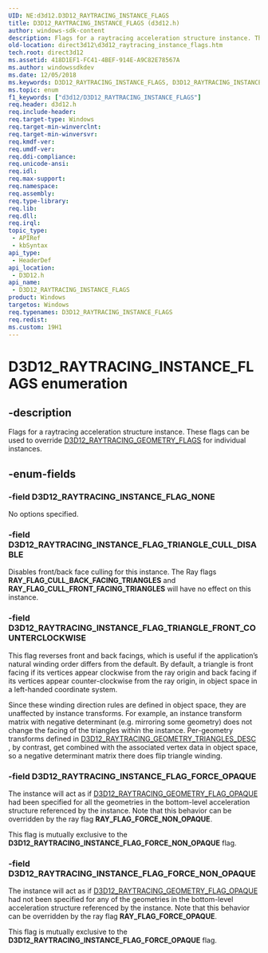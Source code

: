 ```yaml
---
UID: NE:d3d12.D3D12_RAYTRACING_INSTANCE_FLAGS
title: D3D12_RAYTRACING_INSTANCE_FLAGS (d3d12.h)
author: windows-sdk-content
description: Flags for a raytracing acceleration structure instance. These flags can be used to override D3D12_RAYTRACING_GEOMETRY_FLAGS for individual instances.
old-location: direct3d12\d3d12_raytracing_instance_flags.htm
tech.root: direct3d12
ms.assetid: 418D1EF1-FC41-4BEF-914E-A9C82E78567A
ms.author: windowssdkdev
ms.date: 12/05/2018
ms.keywords: D3D12_RAYTRACING_INSTANCE_FLAGS, D3D12_RAYTRACING_INSTANCE_FLAGS enumeration, D3D12_RAYTRACING_INSTANCE_FLAG_FORCE_NON_OPAQUE, D3D12_RAYTRACING_INSTANCE_FLAG_FORCE_OPAQUE, D3D12_RAYTRACING_INSTANCE_FLAG_NONE, D3D12_RAYTRACING_INSTANCE_FLAG_TRIANGLE_CULL_DISABLE, D3D12_RAYTRACING_INSTANCE_FLAG_TRIANGLE_FRONT_COUNTERCLOCKWISE, d3d12/D3D12_RAYTRACING_INSTANCE_FLAGS, d3d12/D3D12_RAYTRACING_INSTANCE_FLAG_FORCE_NON_OPAQUE, d3d12/D3D12_RAYTRACING_INSTANCE_FLAG_FORCE_OPAQUE, d3d12/D3D12_RAYTRACING_INSTANCE_FLAG_NONE, d3d12/D3D12_RAYTRACING_INSTANCE_FLAG_TRIANGLE_CULL_DISABLE, d3d12/D3D12_RAYTRACING_INSTANCE_FLAG_TRIANGLE_FRONT_COUNTERCLOCKWISE, direct3d12.d3d12_raytracing_instance_flags
ms.topic: enum
f1_keywords: ["d3d12/D3D12_RAYTRACING_INSTANCE_FLAGS"]
req.header: d3d12.h
req.include-header: 
req.target-type: Windows
req.target-min-winverclnt: 
req.target-min-winversvr: 
req.kmdf-ver: 
req.umdf-ver: 
req.ddi-compliance: 
req.unicode-ansi: 
req.idl: 
req.max-support: 
req.namespace: 
req.assembly: 
req.type-library: 
req.lib: 
req.dll: 
req.irql: 
topic_type:
 - APIRef
 - kbSyntax
api_type:
 - HeaderDef
api_location:
 - D3D12.h
api_name:
 - D3D12_RAYTRACING_INSTANCE_FLAGS
product: Windows
targetos: Windows
req.typenames: D3D12_RAYTRACING_INSTANCE_FLAGS
req.redist: 
ms.custom: 19H1
---
```


# D3D12_RAYTRACING_INSTANCE_FLAGS enumeration


## -description


Flags for a raytracing acceleration structure instance. These flags can be used to override <a href="https://docs.microsoft.com/windows/desktop/api/d3d12/ne-d3d12-d3d12_raytracing_geometry_flags">D3D12_RAYTRACING_GEOMETRY_FLAGS</a> for individual instances.


## -enum-fields




### -field D3D12_RAYTRACING_INSTANCE_FLAG_NONE

No options specified.


### -field D3D12_RAYTRACING_INSTANCE_FLAG_TRIANGLE_CULL_DISABLE

Disables front/back face culling for this instance.  The Ray flags <b>RAY_FLAG_CULL_BACK_FACING_TRIANGLES</b> and <b>RAY_FLAG_CULL_FRONT_FACING_TRIANGLES</b> will have no effect on this instance. 


### -field D3D12_RAYTRACING_INSTANCE_FLAG_TRIANGLE_FRONT_COUNTERCLOCKWISE

This flag reverses front and back facings, which is useful if the application’s natural winding order differs from the default. By default, a triangle is front facing if its vertices appear clockwise from the ray origin and back facing if its vertices appear counter-clockwise from the ray origin, in object space in a left-handed coordinate system.  

Since these winding direction rules are defined in object space, they are unaffected by instance transforms.  For example, an instance transform matrix with negative determinant (e.g. mirroring some geometry) does not change the facing of the triangles within the instance.  Per-geometry transforms defined in <a href="https://docs.microsoft.com/windows/desktop/api/d3d12/ns-d3d12-d3d12_raytracing_geometry_triangles_desc">D3D12_RAYTRACING_GEOMETRY_TRIANGLES_DESC</a> ,  by contrast,  get combined with the associated vertex data in object space, so a negative determinant matrix there does flip triangle winding.


### -field D3D12_RAYTRACING_INSTANCE_FLAG_FORCE_OPAQUE

The instance will act as if   <a href="https://docs.microsoft.com/windows/desktop/api/d3d12/ne-d3d12-d3d12_raytracing_geometry_flags">D3D12_RAYTRACING_GEOMETRY_FLAG_OPAQUE</a> had been specified for all the geometries in the bottom-level acceleration structure referenced by the instance.  Note that this behavior can be overridden by the ray flag <b>RAY_FLAG_FORCE_NON_OPAQUE</b>.

This flag is mutually exclusive to the <b>D3D12_RAYTRACING_INSTANCE_FLAG_FORCE_NON_OPAQUE</b> flag.


### -field D3D12_RAYTRACING_INSTANCE_FLAG_FORCE_NON_OPAQUE

The instance will act as if <a href="https://docs.microsoft.com/windows/desktop/api/d3d12/ne-d3d12-d3d12_raytracing_geometry_flags">D3D12_RAYTRACING_GEOMETRY_FLAG_OPAQUE</a> had not been specified for any of the geometries in the bottom-level acceleration structure referenced by the instance. Note that this behavior can be overridden by the ray flag <b>RAY_FLAG_FORCE_OPAQUE</b>.

This flag is mutually exclusive to the <b>D3D12_RAYTRACING_INSTANCE_FLAG_FORCE_OPAQUE</b> flag.

